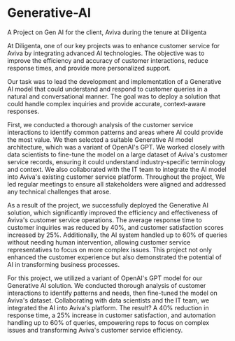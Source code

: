 # Generative-AI
A Project on Gen AI for the client, Aviva during the tenure at Diligenta

At Diligenta, one of our key projects was to enhance customer service for Aviva by integrating advanced AI technologies. The objective was to improve the efficiency and accuracy of customer interactions, reduce response times, and provide more personalized support. 

Our task was to lead the development and implementation of a Generative AI model that could understand and respond to customer queries in a natural and conversational manner. The goal was to deploy a solution that could handle complex inquiries and provide accurate, context-aware responses.

First, we conducted a thorough analysis of the customer service interactions to identify common patterns and areas where AI could provide the most value. We then selected a suitable Generative AI model architecture, which was a variant of OpenAI's GPT. We worked closely with data scientists to fine-tune the model on a large dataset of Aviva's customer service records, ensuring it could understand industry-specific terminology and context. We also collaborated with the IT team to integrate the AI model into Aviva's existing customer service platform. Throughout the project, We led regular meetings to ensure all stakeholders were aligned and addressed any technical challenges that arose. 

As a result of the project, we successfully deployed the Generative AI solution, which significantly improved the efficiency and effectiveness of Aviva's customer service operations. The average response time to customer inquiries was reduced by 40%, and customer satisfaction scores increased by 25%. Additionally, the AI system handled up to 60% of queries without needing human intervention, allowing customer service representatives to focus on more complex issues. This project not only enhanced the customer experience but also demonstrated the potential of AI in transforming business processes.

For this project, we utilized a variant of OpenAI's GPT model for our Generative AI solution. We conducted thorough analysis of customer interactions to identify patterns and needs, then fine-tuned the model on Aviva's dataset. Collaborating with data scientists and the IT team, we integrated the AI into Aviva's platform. The result? A 40% reduction in response time, a 25% increase in customer satisfaction, and automation handling up to 60% of queries, empowering reps to focus on complex issues and transforming Aviva's customer service efficiency.


